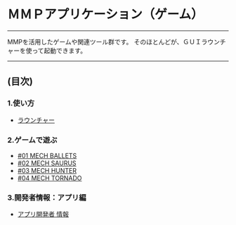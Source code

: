 # ＭＭＰアプリケーション（ゲーム）
----

MMPを活用したゲームや関連ツール群です。
そのほとんどが、ＧＵＩラウンチャーを使って起動できます。

----
## (目次)

### 1.使い方
- [ラウンチャー](./README_ラウンチャー.MD)

### 2.ゲームで遊ぶ
- [#01 MECH BALLETS](./ゲーム/01_MechBullets/README.MD)
- [#02 MECH SAURUS ](./ゲーム/02_MechSaurus/README.MD)
- [#03 MECH HUNTER ](./ゲーム/03_MechHunter/README.MD)
- [#04 MECH TORNADO](./ゲーム/04_MechTornado/README.MD)

### 3.開発者情報：アプリ編
- [アプリ開発者 情報](./README_アプリ開発者.MD    )